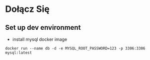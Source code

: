 # Dołącz Się

## Set up dev environment

* install mysql docker image

`docker run --name db -d -e MYSQL_ROOT_PASSWORD=123 -p 3306:3306 mysql:latest`

